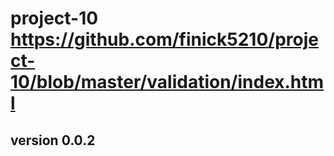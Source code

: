 # project-10 https://github.com/finick5210/project-10/blob/master/validation/index.html
## version 0.0.2